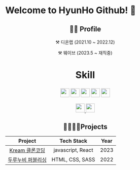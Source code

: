 # Welcome to **HyunHo** Github! 👋

<div align="center" style="margin: 30px 0;">
<h2>🧑🏻 Profile  </h2>
<p>⚒ 디온랩 (2021.10 ~ 2022.12)</p>
<p>⚒ 웨이브 (2023.5 ~ 재직중)</p>
</div>


<div align="center">
<h2 style="text-align: center; font-size: 30px;">Skill</h2>
    <img src="https://img.shields.io/badge/HTML5-E34F26?style=flat-square&logo=html5&logoColor=white" height="28"/>
<img src="https://img.shields.io/badge/CSS3-1572B6?style=flat-square&logo=CSS3&logoColor=white"  height="28"/>
<img src="https://img.shields.io/badge/JavaScript-F7DF1E?style=flat-square&logo=JavaScript&logoColor=white"  height="28"/>
<img src="https://img.shields.io/badge/Sass-CC6699?style=flat-square&logo=Sass&logoColor=white"  height="28"/>
<img src="https://img.shields.io/badge/React-61DAFB?style=flat-square&logo=React&logoColor=white"  height="28"/></br></br>
<a href="https://www.notion.so/b57591c01ac54c5a8e3ff7b4e46eec8c">
    <img src="https://img.shields.io/badge/Notion-000000?style=flat-square&logo=Notion&logoColor=white"  height="28"/>
</a>
<a href="https://github.com/YunHyunHo">
    <img src="https://img.shields.io/badge/GitHub-181717?style=flat-square&logo=GitHub&logoColor=white"  height="28"/>
</a>
</div>

<div align="center" style="margin: 30px 0;">

## 👨‍👨‍👦‍👦Projects
|                                              Project                                              |       Tech Stack       |  Year |
| :-----------------------------------------------------------------------------------------------: | :--------------------: |  :--: |
| [Kream 클론코딩](https://github.com/YunHyunHo/kreame) |       javascript, React        | 2023 |
|       [두루누비 퍼블리싱](https://www.durunubi.kr/)      |               HTML, CSS, SASS            |   2022 |

</div>

<br>
<br>
